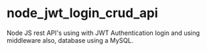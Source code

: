 # node_jwt_login_crud_api
Node JS rest API's using with JWT Authentication login and using middleware also, database using a MySQL.
